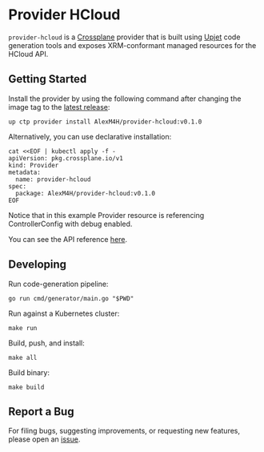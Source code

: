 # Provider HCloud

`provider-hcloud` is a [Crossplane](https://crossplane.io/) provider that
is built using [Upjet](https://github.com/upbound/upjet) code
generation tools and exposes XRM-conformant managed resources for the
HCloud API.

## Getting Started

Install the provider by using the following command after changing the image tag
to the [latest release](https://marketplace.upbound.io/providers/AlexM4H/provider-hcloud):
```
up ctp provider install AlexM4H/provider-hcloud:v0.1.0
```

Alternatively, you can use declarative installation:
```
cat <<EOF | kubectl apply -f -
apiVersion: pkg.crossplane.io/v1
kind: Provider
metadata:
  name: provider-hcloud
spec:
  package: AlexM4H/provider-hcloud:v0.1.0
EOF
```

Notice that in this example Provider resource is referencing ControllerConfig with debug enabled.

You can see the API reference [here](https://doc.crds.dev/github.com/AlexM4H/provider-hcloud).

## Developing

Run code-generation pipeline:
```console
go run cmd/generator/main.go "$PWD"
```

Run against a Kubernetes cluster:

```console
make run
```

Build, push, and install:

```console
make all
```

Build binary:

```console
make build
```

## Report a Bug

For filing bugs, suggesting improvements, or requesting new features, please
open an [issue](https://github.com/AlexM4H/provider-hcloud/issues).
